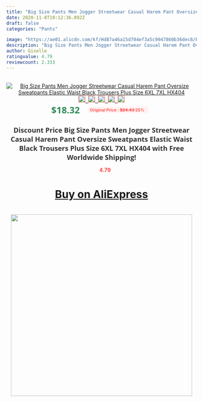 ```yaml
---
title: "Big Size Pants Men Jogger Streetwear Casual Harem Pant Oversize Sweatpants Elastic Waist Black Trousers Plus Size 6XL 7XL HX404"
date: 2020-11-8T10:12:36.892Z
draft: false
categories: "Pants"

image: "https://ae01.alicdn.com/kf/Hd87a46a15d704ef3a5c9947860b36dec8/Big-Size-Pants-Men-Jogger-Streetwear-Casual-Harem-Pant-Oversize-Sweatpants-Elastic-Waist-Black-Trousers-Plus.jpg"
description: "Big Size Pants Men Jogger Streetwear Casual Harem Pant Oversize Sweatpants Elastic Waist Black Trousers Plus Size 6XL 7XL HX404"
author: Giselle
ratingvalue: 4.79
reviewcount: 2.333
---
```

<br>
<div style="text-align: center;">
<a href="https://s.click.aliexpress.com/e/_A1apo1" target="_blank" rel="nofollow noopener noreferrer"><img alt="Big Size Pants Men Jogger Streetwear Casual Harem Pant Oversize Sweatpants Elastic Waist Black Trousers Plus Size 6XL 7XL HX404" class="magnifier-image" src="https://ae01.alicdn.com/kf/Hd87a46a15d704ef3a5c9947860b36dec8/Big-Size-Pants-Men-Jogger-Streetwear-Casual-Harem-Pant-Oversize-Sweatpants-Elastic-Waist-Black-Trousers-Plus.jpg_640x640.jpg">
<br>
<img style="border:1px solid salmon" src="https://ae01.alicdn.com/kf/Hd87a46a15d704ef3a5c9947860b36dec8/Big-Size-Pants-Men-Jogger-Streetwear-Casual-Harem-Pant-Oversize-Sweatpants-Elastic-Waist-Black-Trousers-Plus.jpg_120x120.jpg">&nbsp;&nbsp;<img style="border:1px solid salmon" src="https://ae01.alicdn.com/kf/Hff5ad6d5915741dc9ba64cadef7121faJ/Big-Size-Pants-Men-Jogger-Streetwear-Casual-Harem-Pant-Oversize-Sweatpants-Elastic-Waist-Black-Trousers-Plus.jpg_120x120.jpg">&nbsp;&nbsp;<img style="border:1px solid salmon" src="https://ae01.alicdn.com/kf/H7fb4ed063a414052bd9cdda0bbccec99Z/Big-Size-Pants-Men-Jogger-Streetwear-Casual-Harem-Pant-Oversize-Sweatpants-Elastic-Waist-Black-Trousers-Plus.jpg_120x120.jpg">&nbsp;&nbsp;<img style="border:1px solid salmon" src="https://ae01.alicdn.com/kf/Hd6bbe86436fc4947a5f735d570be3812r/Big-Size-Pants-Men-Jogger-Streetwear-Casual-Harem-Pant-Oversize-Sweatpants-Elastic-Waist-Black-Trousers-Plus.jpg_120x120.jpg">&nbsp;&nbsp;<img style="border:1px solid salmon" src="https://ae01.alicdn.com/kf/Hfb40c4b1c8174329896dc833239577f8u/Big-Size-Pants-Men-Jogger-Streetwear-Casual-Harem-Pant-Oversize-Sweatpants-Elastic-Waist-Black-Trousers-Plus.jpg_120x120.jpg"></a></div><br0>
<div style="text-align: center;"><span style="background-color: white; border: 0px; box-sizing: border-box; color: seagreen; display: inline-block; font-family: &quot;open sans&quot; , &quot;arial&quot; , &quot;helvetica&quot; , sans-serif , &quot;heiti&quot;; font-size: 24px; font-stretch: inherit; font-weight: 700; line-height: inherit; margin: 0px 10px 0px 0px; padding: 0px; vertical-align: middle;">$18.32 </span>
<span style="background: rgb(255 , 241 , 241); border-radius: 3px; border: 0px; box-sizing: border-box; color: #ff4747; display: inline-block; font-family: inherit; font-size: 12px; font-stretch: inherit; font-style: inherit; font-variant: inherit; font-weight: 600; line-height: inherit; margin: 0px; padding: 2px 5px; transform: scale(0.9); vertical-align: middle;">Original Price : <b style="text-decoration: line-through;">$24.43 </b> 25%&nbsp;&nbsp;</span></div>
<h1 style="color: #333333; display: inline-block; font-family: &quot;open sans&quot; , &quot;arial&quot; , &quot;helvetica&quot; , sans-serif , &quot;heiti&quot;; font-size: 18px; font-stretch: inherit; font-weight: 700; text-align: center;">Discount Price Big Size Pants Men Jogger Streetwear Casual Harem Pant Oversize Sweatpants Elastic Waist Black Trousers Plus Size 6XL 7XL HX404 with Free Worldwide Shipping!</h1>
<div style="color: #ff4747; text-align: center;">
<img src="https://4.bp.blogspot.com/-M0ZcTcb-5uY/XleCXlxnR4I/AAAAAAAAAEc/OrjgMkXV1oMQFaCRZj5HQwOCBcu3w1FegCPcBGAYYCw/s1600/star.png" style="height: 15px;">&nbsp;<b>4.79</b></div>
<div class="button_cont" align="center"><a class="buynow_a" href="https://s.click.aliexpress.com/e/_A1apo1" target="_blank" rel="nofollow noopener noreferrer"><H1>Buy on AliExpress</H1></a></div><br>
<div class="separator" style="clear: both; text-align: center;">
<img src="https://lh3.googleusercontent.com/-pTy5HemUv9M/XlePHvY0dAI/AAAAAAAAAE4/0nX5iRUoIWY8eMW9Dpxeirr157OZliDIgCLcBGAsYHQ/s1600/badge.gif" width="480">
</div>
